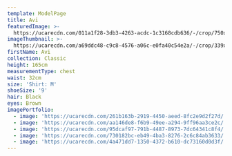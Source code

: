 ```yaml
---
template: ModelPage
title: Avi
featuredImage: >-
  https://ucarecdn.com/011a1f28-3db3-4263-acdc-1c3168cdb636/-/crop/750x399/0,109/-/preview/
imageThumbnail: >-
  https://ucarecdn.com/a69ddc48-c9c8-4576-a06c-e0fa40c54e2a/-/crop/339x484/182,197/-/preview/
firstName: Avi
collection: Classic
height: 165cm
measurementType: chest
waist: 32cm
size: 'Shirt: M'
shoeSize: '9'
hair: Black
eyes: Brown
imagePortfolio:
  - image: 'https://ucarecdn.com/261b163b-2919-4450-aeed-8fc2e9d2f27d/'
  - image: 'https://ucarecdn.com/aa146de8-f6b9-49ee-a294-9ff96aa3ce2c/'
  - image: 'https://ucarecdn.com/95dcaf97-791b-4487-8973-7dc64341c8f4/'
  - image: 'https://ucarecdn.com/730182bc-eb49-4ba3-8276-2c6c84ab3633/'
  - image: 'https://ucarecdn.com/4a471dd7-1350-4372-b610-dc73160d0d3f/'
---
```


